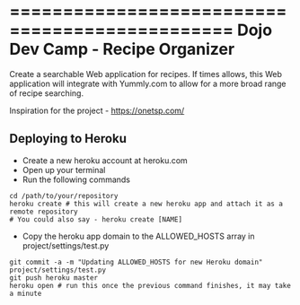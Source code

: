 ===============================================
Dojo Dev Camp - Recipe Organizer
===============================================

Create a searchable Web application for recipes.  If times allows, this Web application will integrate with Yummly.com to allow for a more broad range of recipe searching.

Inspiration for the project - https://onetsp.com/

Deploying to Heroku
-------------------
- Create a new heroku account at heroku.com
- Open up your terminal
- Run the following commands

```
cd /path/to/your/repository
heroku create # this will create a new heroku app and attach it as a remote repository
# You could also say - heroku create [NAME]
```

- Copy the heroku app domain to the ALLOWED_HOSTS array in project/settings/test.py

```
git commit -a -m "Updating ALLOWED_HOSTS for new Heroku domain" project/settings/test.py
git push heroku master
heroku open # run this once the previous command finishes, it may take a minute
```
